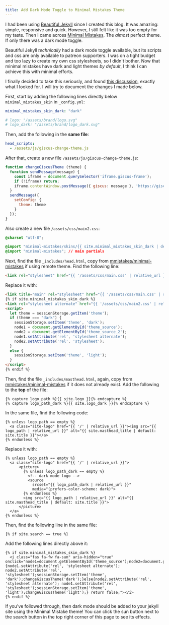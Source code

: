 ```yaml
---
title: Add Dark Mode Toggle to Minimal Mistakes Theme
---
```

I had been using [Beautiful Jekyll](https://github.com/daattali/beautiful-jekyll) since I created this blog. It was amazing: simple, responsive and quick. However, I still felt like it was too empty for my taste. Then I came across [Minimal Mistakes](https://github.com/mmistakes/minimal-mistakes). The *almost* perfect theme. If only there was a dark mode toggle.

Beautiful Jekyll *technically* had a dark mode toggle available, but its scripts and css are only available to patreon supporters. I was on a tight budget and too lazy to create my own css stylesheets, so I didn't bother. Now that minimal mistakes have dark and light themes *by default*, I think I can achieve this with minimal efforts.

I finally decided to take this seriously, and found [this discussion](https://github.com/mmistakes/minimal-mistakes/discussions/2033), exactly what I looked for. I will try to document the changes I made below.

First, start by adding the following lines directly below `minimal_mistakes_skin` in `_config.yml`:
```yaml
minimal_mistakes_skin_dark: "dark"

# logo: "/assets/brand/logo.svg"
# logo_dark: "/assets/brand/logo_dark.svg"
```

Then, add the following in the **same file**:
```yaml
head_scripts:
  - /assets/js/giscus-change-theme.js
```

After that, create a new file `/assets/js/giscus-change-theme.js`:

```js
function changeGiscusTheme (theme) {
  function sendMessage(message) {
    const iframe = document.querySelector('iframe.giscus-frame');
    if (!iframe) return;
    iframe.contentWindow.postMessage({ giscus: message }, 'https://giscus.app');
  }
  sendMessage({
    setConfig: {
      theme: theme
    }
  });
}
```

Also create a new file `/assets/css/main2.css`:
```css
@charset "utf-8";

@import "minimal-mistakes/skins/{{ site.minimal_mistakes_skin_dark | default: 'dark' }}"; // skin
@import "minimal-mistakes"; // main partials
```

Next, find the file `_includes/head.html`, copy from [mmistakes/minimal-mistakes](https://github.com/mmistakes/minimal-mistakes/blob/master/_includes/head.html) if using remote theme. Find the following line:
```html
<link rel="stylesheet" href="{{ '/assets/css/main.css' | relative_url }}">
```

Replace it with:
```html
<link title="main" rel="stylesheet" href="{{ '/assets/css/main.css' | relative_url }}" id="theme_source">
{% if site.minimal_mistakes_skin_dark %}
<link rel="stylesheet alternate" href="{{ '/assets/css/main2.css' | relative_url }}" id="theme_source_2">
<script>
  let theme = sessionStorage.getItem('theme');
  if (theme === "dark") {
    sessionStorage.setItem('theme', 'dark');
    node1 = document.getElementById('theme_source');
    node2 = document.getElementById('theme_source_2');
    node1.setAttribute('rel', 'stylesheet alternate');
    node2.setAttribute('rel', 'stylesheet');
  }
  else {
    sessionStorage.setItem('theme', 'light');
  }
</script>
{% endif %}
```

Then, find the file `_includes/masthead.html`, again, copy from [mmistakes/minimal-mistakes](https://github.com/mmistakes/minimal-mistakes/blob/master/_includes/masthead.html) if it does not already exist. Add the following to the **top** of the file:
```liquid
{% capture logo_path %}{{ site.logo }}{% endcapture %}
{% capture logo_path_dark %}{{ site.logo_dark }}{% endcapture %}
```

In the same file, find the following code:
```liquid
{% unless logo_path == empty %}
  <a class="site-logo" href="{{ '/' | relative_url }}"><img src="{{ logo_path | relative_url }}" alt="{{ site.masthead_title | default: site.title }}"></a>
{% endunless %}
```

Replace it with:
```liquid
{% unless logo_path == empty %}
  <a class="site-logo" href="{{ '/' | relative_url }}">
      <picture>
        {% unless logo_path_dark == empty %}
          <!-- dark mode logo -->
          <source
            srcset="{{ logo_path_dark | relative_url }}"
            media="(prefers-color-scheme: dark)">
        {% endunless %}
        <img src="{{ logo_path | relative_url }}" alt="{{ site.masthead_title | default: site.title }}">
      </picture>
  </a>
{% endunless %}
```

Then, find the following line in the same file:
```liquid
{% if site.search == true %}
```

Add the following lines directly above it:
```liquid
{% if site.minimal_mistakes_skin_dark %}
  <i class="fas fa-fw fa-sun" aria-hidden="true" onclick="node1=document.getElementById('theme_source');node2=document.getElementById('theme_source_2');if(node1.getAttribute('rel')=='stylesheet'){node1.setAttribute('rel', 'stylesheet alternate'); node2.setAttribute('rel', 'stylesheet');sessionStorage.setItem('theme', 'dark');changeGiscusTheme('dark');}else{node2.setAttribute('rel', 'stylesheet alternate'); node1.setAttribute('rel', 'stylesheet');sessionStorage.setItem('theme', 'light');changeGiscusTheme('light');} return false;"></i>
{% endif %}
```

If you've followed through, then dark mode should be added to your jekyll site using the Minimal Mistake theme! You can click the sun button next to the search button in the top right corner of this page to see its effects.
